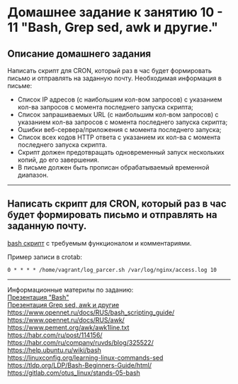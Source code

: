# Домашнее задание к занятию 10 - 11 "Bash, Grep sed, awk и другие."


## Описание домашнего задания

Написать скрипт для CRON, который раз в час будет формировать письмо и отправлять на заданную почту.
Необходимая информация в письме:
- Список IP адресов (с наибольшим кол-вом запросов) с указанием кол-ва запросов c момента последнего запуска скрипта;
- Список запрашиваемых URL (с наибольшим кол-вом запросов) с указанием кол-ва запросов c момента последнего запуска скрипта;
- Ошибки веб-сервера/приложения c момента последнего запуска;
- Список всех кодов HTTP ответа с указанием их кол-ва с момента последнего запуска скрипта.
- Скрипт должен предотвращать одновременный запуск нескольких копий, до его завершения.
- В письме должен быть прописан обрабатываемый временной диапазон.

---


## Написать скрипт для CRON, который раз в час будет формировать письмо и отправлять на заданную почту.

[bash скрипт](./log_parcer.sh) с требуемым функционалом и комментариями.    

Пример записи в crotab:    

```shell
0 * * * * /home/vagrant/log_parcer.sh /var/log/nginx/access.log 10
```

---

Информационные материлы по заданию:    
[Презентация "Bash"](./presentation.pdf)    
[Презентация Grep sed, awk и другие](./Sed_Grep_AWK.pdf)  
https://www.opennet.ru/docs/RUS/bash_scripting_guide/    
https://www.opennet.ru/docs/RUS/awk/    
https://www.pement.org/awk/awk1line.txt    
https://habr.com/ru/post/114156/     
https://habr.com/ru/company/ruvds/blog/325522/    
https://help.ubuntu.ru/wiki/bash    
https://linuxconfig.org/learning-linux-commands-sed    
https://tldp.org/LDP/Bash-Beginners-Guide/html/    
https://gitlab.com/otus_linux/stands-05-bash    